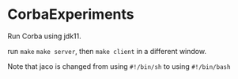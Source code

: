 # CorbaExperiments

Run Corba using jdk11.

run `make` `make server`, then `make client` in a different window.

Note that jaco is changed from using `#!/bin/sh` to using `#!/bin/bash`
